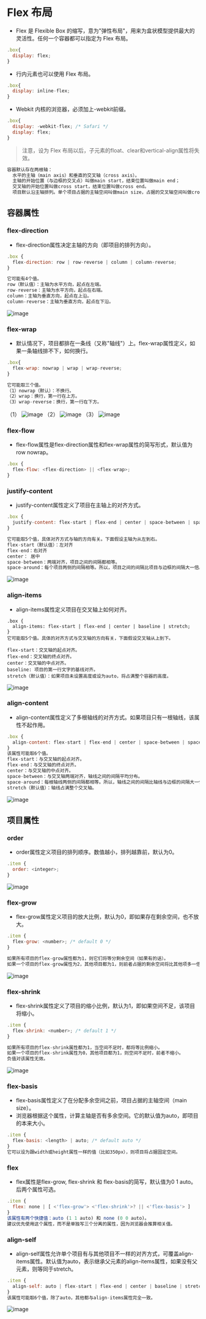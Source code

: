 # Flex 布局
- Flex 是 Flexible Box 的缩写，意为"弹性布局"，用来为盒状模型提供最大的灵活性。任何一个容器都可以指定为 Flex 布局。
```js
.box{
  display: flex;
}
```

- 行内元素也可以使用 Flex 布局。
```js
.box{
  display: inline-flex;
}
```

- Webkit 内核的浏览器，必须加上-webkit前缀。
```js
.box{
  display: -webkit-flex; /* Safari */
  display: flex;
}
```

> 注意，设为 Flex 布局以后，子元素的float、clear和vertical-align属性将失效。
```js
容器默认存在两根轴：
  水平的主轴（main axis）和垂直的交叉轴（cross axis）。
  主轴的开始位置（与边框的交叉点）叫做main start，结束位置叫做main end；
  交叉轴的开始位置叫做cross start，结束位置叫做cross end。
  项目默认沿主轴排列。单个项目占据的主轴空间叫做main size，占据的交叉轴空间叫做cross size。
```

## 容器属性
### flex-direction
- flex-direction属性决定主轴的方向（即项目的排列方向）。
```js
.box {
  flex-direction: row | row-reverse | column | column-reverse;
}

它可能有4个值。
row（默认值）：主轴为水平方向，起点在左端。
row-reverse：主轴为水平方向，起点在右端。
column：主轴为垂直方向，起点在上沿。
column-reverse：主轴为垂直方向，起点在下沿。
```
![image](https://www.runoob.com/wp-content/uploads/2015/07/0cbe5f8268121114e87d0546e53cda6e.png)

### flex-wrap
- 默认情况下，项目都排在一条线（又称"轴线"）上。flex-wrap属性定义，如果一条轴线排不下，如何换行。
```js
.box{
  flex-wrap: nowrap | wrap | wrap-reverse;
}

它可能取三个值。
（1）nowrap（默认）：不换行。
（2）wrap：换行，第一行在上方。
（3）wrap-reverse：换行，第一行在下方。
```
（1）
![image](https://www.runoob.com/wp-content/uploads/2015/07/9da1f23965756568b4c6ea7124db7b9a.png)
（2）
![image](https://www.runoob.com/wp-content/uploads/2015/07/3c6b3c8b8fe5e26bca6fb57538cf72d9.jpg)
（3）
![image](https://www.runoob.com/wp-content/uploads/2015/07/fb4cf2bab8b6b744b64f6d7a99cd577c.jpg)


### flex-flow
- flex-flow属性是flex-direction属性和flex-wrap属性的简写形式，默认值为row nowrap。
```js
.box {
  flex-flow: <flex-direction> || <flex-wrap>;
}
```

### justify-content
- justify-content属性定义了项目在主轴上的对齐方式。
```js
.box {
  justify-content: flex-start | flex-end | center | space-between | space-around;
}

它可能取5个值，具体对齐方式与轴的方向有关。下面假设主轴为从左到右。
flex-start（默认值）：左对齐
flex-end：右对齐
center： 居中
space-between：两端对齐，项目之间的间隔都相等。
space-around：每个项目两侧的间隔相等。所以，项目之间的间隔比项目与边框的间隔大一倍。
```
![image](https://www.runoob.com/wp-content/uploads/2015/07/c55dfe8e3422458b50e985552ef13ba5.png)

### align-items
- align-items属性定义项目在交叉轴上如何对齐。
```
.box {
  align-items: flex-start | flex-end | center | baseline | stretch;
}
它可能取5个值。具体的对齐方式与交叉轴的方向有关，下面假设交叉轴从上到下。

flex-start：交叉轴的起点对齐。
flex-end：交叉轴的终点对齐。
center：交叉轴的中点对齐。
baseline: 项目的第一行文字的基线对齐。
stretch（默认值）：如果项目未设置高度或设为auto，将占满整个容器的高度。
```
![image](https://www.runoob.com/wp-content/uploads/2015/07/2b0c39c7e7a80d5a784c8c2ca63cde17.png)

### align-content
- align-content属性定义了多根轴线的对齐方式。如果项目只有一根轴线，该属性不起作用。
```js
.box {
  align-content: flex-start | flex-end | center | space-between | space-around | stretch;
}
该属性可能取6个值。
flex-start：与交叉轴的起点对齐。
flex-end：与交叉轴的终点对齐。
center：与交叉轴的中点对齐。
space-between：与交叉轴两端对齐，轴线之间的间隔平均分布。
space-around：每根轴线两侧的间隔都相等。所以，轴线之间的间隔比轴线与边框的间隔大一倍。
stretch（默认值）：轴线占满整个交叉轴。
```
![image](https://www.runoob.com/wp-content/uploads/2015/07/f10918ccb8a13247c9d47715a2bd2c33.png)

## 项目属性

### order
- order属性定义项目的排列顺序。数值越小，排列越靠前，默认为0。
```js
.item {
  order: <integer>;
}
```
![image](https://www.runoob.com/wp-content/uploads/2015/07/59e399c72daafcfcc20ede36bf32f266.png)

### flex-grow
- flex-grow属性定义项目的放大比例，默认为0，即如果存在剩余空间，也不放大。
```js
.item {
  flex-grow: <number>; /* default 0 */
}

如果所有项目的flex-grow属性都为1，则它们将等分剩余空间（如果有的话）。
如果一个项目的flex-grow属性为2，其他项目都为1，则前者占据的剩余空间将比其他项多一倍。
```
![image](https://www.runoob.com/wp-content/uploads/2015/07/f41c08bb35962ed79e7686f735d6cd78.png)

### flex-shrink
- flex-shrink属性定义了项目的缩小比例，默认为1，即如果空间不足，该项目将缩小。
```js
.item {
  flex-shrink: <number>; /* default 1 */
}

如果所有项目的flex-shrink属性都为1，当空间不足时，都将等比例缩小。
如果一个项目的flex-shrink属性为0，其他项目都为1，则空间不足时，前者不缩小。
负值对该属性无效。
```
![image](https://www.runoob.com/wp-content/uploads/2015/07/240d3e960043a729bb3ff5e34987904f.jpg)

### flex-basis
- flex-basis属性定义了在分配多余空间之前，项目占据的主轴空间（main size）。
- 浏览器根据这个属性，计算主轴是否有多余空间。它的默认值为auto，即项目的本来大小。
```js
.item {
  flex-basis: <length> | auto; /* default auto */
}
它可以设为跟width或height属性一样的值（比如350px），则项目将占据固定空间。
```

### flex
- flex属性是flex-grow, flex-shrink 和 flex-basis的简写，默认值为0 1 auto。后两个属性可选。
```js
.item {
  flex: none | [ <'flex-grow'> <'flex-shrink'>? || <'flex-basis'> ]
}
该属性有两个快捷值：auto (1 1 auto) 和 none (0 0 auto)。
建议优先使用这个属性，而不是单独写三个分离的属性，因为浏览器会推算相关值。
```

### align-self
- align-self属性允许单个项目有与其他项目不一样的对齐方式，可覆盖align-items属性。默认值为auto，表示继承父元素的align-items属性，如果没有父元素，则等同于stretch。
```js
.item {
  align-self: auto | flex-start | flex-end | center | baseline | stretch;
}
该属性可能取6个值，除了auto，其他都与align-items属性完全一致。
```
![image](https://www.runoob.com/wp-content/uploads/2015/07/55b19171b8b6b9487d717bf2ecbba6de.png)
